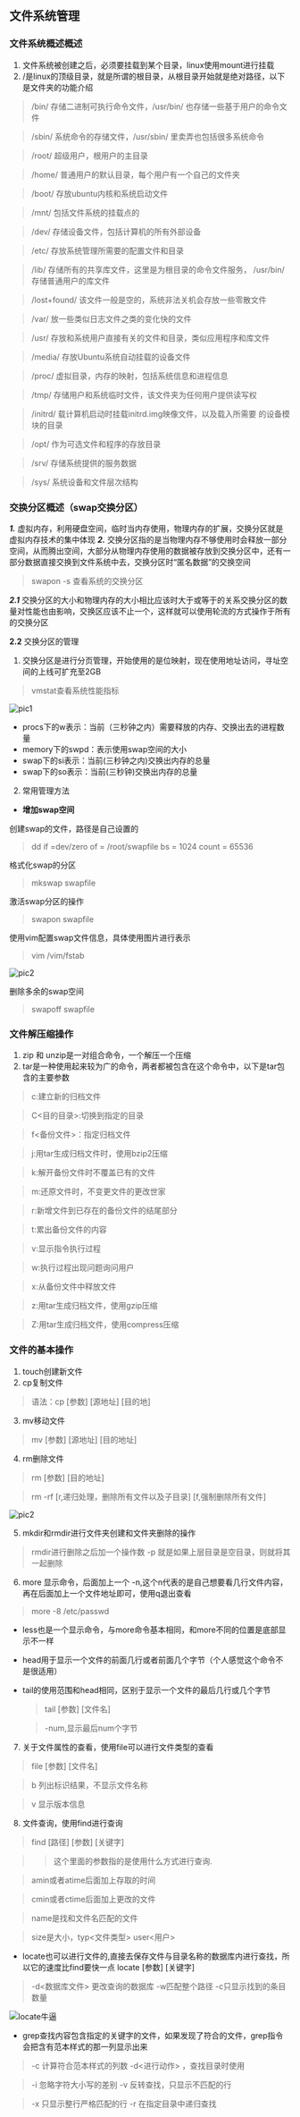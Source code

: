 ## 文件系统管理

### 文件系统概述概述
1. 文件系统被创建之后，必须要挂载到某个目录，linux使用mount进行挂载
2. /是linux的顶级目录，就是所谓的根目录，从根目录开始就是绝对路径，以下是文件夹的功能介绍
> /bin/ 存储二进制可执行命令文件，/usr/bin/ 也存储一些基于用户的命令文件

> /sbin/ 系统命令的存储文件，/usr/sbin/ 里卖弄也包括很多系统命令

> /root/ 超级用户，根用户的主目录

> /home/ 普通用户的默认目录，每个用户有一个自己的文件夹

> /boot/ 存放ubuntu内核和系统启动文件

> /mnt/ 包括文件系统的挂载点的

> /dev/ 存储设备文件，包括计算机的所有外部设备

> /etc/ 存放系统管理所需要的配置文件和目录

> /lib/ 存储所有的共享库文件，这里是为根目录的命令文件服务， /usr/bin/ 存储普通用户的库文件

> /lost+found/ 该文件一般是空的，系统非法关机会存放一些零散文件

> /var/ 放一些类似日志文件之类的变化快的文件

> /usr/ 存放和系统用户直接有关的文件和目录，类似应用程序和库文件

> /media/ 存放Ubuntu系统自动挂载的设备文件

> /proc/ 虚拟目录，内存的映射，包括系统信息和进程信息

> /tmp/ 存储用户和系统临时文件，该文件夹为任何用户提供读写权

> /initrd/ 载计算机启动时挂载initrd.img映像文件，以及载入所需要
的设备模块的目录

> /opt/ 作为可选文件和程序的存放目录

> /srv/ 存储系统提供的服务数据

> /sys/ 系统设备和文件层次结构 

### 交换分区概述（swap交换分区）
***1.*** 虚拟内存，利用硬盘空间，临时当内存使用，物理内存的扩展，交换分区就是虚拟内存技术的集中体现
***2.*** 交换分区指的是当物理内存不够使用时会释放一部分空间，从而腾出空间，大部分从物理内存使用的数据被存放到交换分区中，还有一部分数据直接交换到文件系统中去，交换分区时“匿名数据”的交换空间

> swapon -s 查看系统的交换分区

***2.1*** 交换分区的大小和物理内存的大小相比应该时大于或等于的关系交换分区的数量对性能也由影响，交换区应该不止一个，这样就可以使用轮流的方式操作于所有的交换分区

**2.2** 交换分区的管理
1. 交换分区是进行分页管理，开始使用的是位映射，现在使用地址访问，寻址空间的上线可扩充至2GB

> vmstat查看系统性能指标

![pic1](picture/vmstat-shell.png)

* procs下的w表示：当前（三秒钟之内）需要释放的内存、交换出去的进程数量
* memory下的swpd：表示使用swap空间的大小
* swap下的si表示：当前(三秒钟之内)交换出内存的总量
* swap下的so表示：当前(三秒钟)交换出内存的总量

2. 常用管理方法
* **增加swap空间**

创建swap的文件，路径是自己设置的
> dd if =dev/zero of = /root/swapfile bs = 1024 count = 65536

格式化swap的分区
> mkswap swapfile

激活swap分区的操作
> swapon swapfile

使用vim配置swap文件信息，具体使用图片进行表示
> vim /vim/fstab

![pic2](picture/vim-swap.png)

删除多余的swap空间
> swapoff swapfile

### 文件解压缩操作
1. zip 和 unzip是一对组合命令，一个解压一个压缩
2. tar是一种使用起来较为广的命令，两者都被包含在这个命令中，以下是tar包含的主要参数

> c:建立新的归档文件

> C<目的目录>:切换到指定的目录

> f<备份文件>：指定归档文件

> j:用tar生成归档文件时，使用bzip2压缩

> k:解开备份文件时不覆盖已有的文件

> m:还原文件时，不变更文件的更改世家

> r:新增文件到已存在的备份文件的结尾部分

> t:累出备份文件的内容

> v:显示指令执行过程

> w:执行过程出现问题询问用户

> x:从备份文件中释放文件

> z:用tar生成归档文件，使用gzip压缩

> Z:用tar生成归档文件，使用compress压缩


### 文件的基本操作

1. touch创建新文件
2. cp复制文件
> 语法：cp [参数] [源地址] [目的地]

3. mv移动文件
> mv [参数] [源地址] [目的地址]
4. rm删除文件

> rm [参数] [目的地址]

> rm -rf [r,递归处理，删除所有文件以及子目录] [f,强制删除所有文件]

![pic2](picture/linux_delete.png)

5. mkdir和rmdir进行文件夹创建和文件夹删除的操作

> rmdir进行删除之后加一个操作数 -p 就是如果上层目录是空目录，则就将其一起删除

6. more 显示命令，后面加上一个 -n,这个n代表的是自己想要看几行文件内容，再在后面加上一个文件地址即可，使用q退出查看
> more -8 /etc/passwd

* less也是一个显示命令，与more命令基本相同，和more不同的位置是底部显示不一样
* head用于显示一个文件的前面几行或者前面几个字节（个人感觉这个命令不是很适用）
* tail的使用范围和head相同，区别于显示一个文件的最后几行或几个字节

    > tail [参数] [文件名]

    > -num,显示最后num个字节

7. 关于文件属性的查看，使用file可以进行文件类型的查看
> file [参数] [文件名]

> b 列出标识结果，不显示文件名称

> v 显示版本信息

8. 文件查询，使用find进行查询

> find [路径] [参数] [关键字]

>>这个里面的参数指的是使用什么方式进行查询. 

> amin或者atime后面加上存取的时间

>cmin或者ctime后面加上更改的文件

> name是找和文件名匹配的文件

>size是大小，typ<文件类型> user<用户>

* locate也可以进行文件的,直接去保存文件与目录名称的数据库内进行查找，所以它的速度比find要快一点 locate [参数]  [关键字]

> -d<数据库文件> 更改查询的数据库 -w匹配整个路径 -c只显示找到的条目数量

![locate牛逼](picture/linux_locate.png)

* grep查找内容包含指定的关键字的文件，如果发现了符合的文件，grep指令会把含有范本样式的那一列显示出来

> -c 计算符合范本样式的列数 -d<进行动作> ，查找目录时使用

> -i 忽略字符大小写的差别 -v 反转查找，只显示不匹配的行

> -x 只显示整行严格匹配的行  -r 在指定目录中递归查找